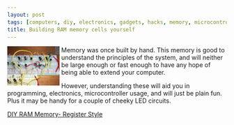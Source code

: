 ```yaml
---
layout: post
tags: [computers, diy, electronics, gadgets, hacks, memory, microcontroller, projects, ram, robots]
title: Building RAM memory cells yourself
---
```

<img src="/assets/2010-11-14-building-ram-memory-cells-yourself/dl38_display_x_120_y_90_compact.jpeg" style="float: left; margin-right: 4px;"/>Memory was once built by hand. This memory is good to understand the principles of the system, and will neither be large enough or fast enough to have any hope of being able to extend your computer.

However, understanding these will aid you in programming, electronics, microcontroller usage, and will just be plain fun. Plus it may be handy for a couple of cheeky LED circuits.

<a href="http://www.instructables.com/id/DIY-RAM-Memory-Register-Style/">DIY RAM Memory- Register Style</a>
